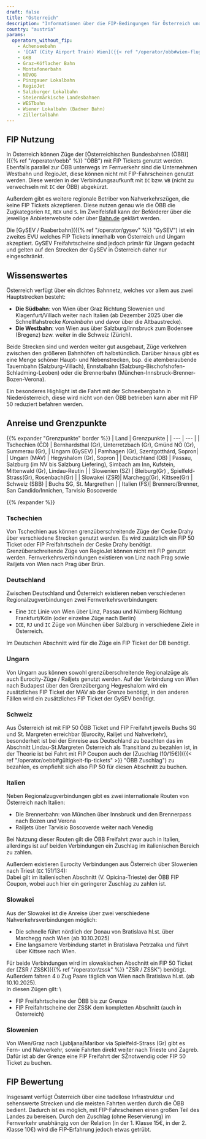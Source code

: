 ```yaml
---
draft: false
title: "Österreich"
description: "Informationen über die FIP-Bedingungen für Österreich und für welche Betreiber Vergünstigungen genutzt werden können."
country: "austria"
params:
  operators_without_fip:
    - Achenseebahn
    - '[CAT (City Airport Train) Wien]({{< ref "/operator/obb#wien-flughafen-city-airport-train-cat" >}} "CAT")'
    - GKB
    - Graz–Köflacher Bahn
    - Montafonerbahn
    - NÖVOG
    - Pinzgauer Lokalbahn
    - RegioJet
    - Salzburger Lokalbahn
    - Steiermärkische Landesbahnen
    - WESTbahn
    - Wiener Lokalbahn (Badner Bahn)
    - Zillertalbahn
---
```


## FIP Nutzung

In Österreich können Züge der [Österreichischen Bundesbahnen (ÖBB)]({{% ref "/operator/oebb" %}} "ÖBB") mit FIP Tickets genutzt werden. Ebenfalls parallel zur ÖBB unterwegs im Fernverkehr sind die Unternehmen Westbahn und RegioJet, diese können nicht mit FIP-Fahrscheinen genutzt werden. Diese werden in der Verbindungsaufkunft mit `IC` bzw. `WB` (nicht zu verwechseln mit `IC` der ÖBB) abgekürzt.

Außerdem gibt es weitere regionale Betriber von Nahverkehrszügen, die keine FIP Tickets akzeptieren. Diese nutzen genau wie die ÖBB die Zugkategorien `RE`, `REX` und `S`. Im Zweifelsfall kann der Beförderer über die jeweilige Anbieterwebsite oder über [Bahn.de](https://www.bahn.de) geklärt werden.

Die [GySEV / Raaberbahn]({{% ref "/operator/gysev" %}} "GySEV") ist ein zweites EVU welches FIP Tickets innerhalb von Österreich und Ungarn akzeptiert. GySEV Freifahrtscheine sind jedoch primär für Ungarn gedacht und gelten auf den Strecken der GySEV in Österreich daher nur eingeschränkt.

## Wissenswertes

Österreich verfügt über ein dichtes Bahnnetz, welches vor allem aus zwei Hauptstrecken besteht:

- **Die Südbahn**: von Wien über Graz Richtung Slowenien und Klagenfurt/Villach weiter nach Italien (ab Dezember 2025 über die Schnellfahstrecke _Koralmbahn_ und davor über die Altbaustrecke).
- **Die Westbahn**: von Wien aus über Salzburg/Innsbruck zum Bodensee (Bregenz) bzw. weiter in die Schweiz (Zürich).

Beide Strecken sind und werden weiter gut ausgebaut, Züge verkehren zwischen den größeren Bahnhöfen oft halbstündlich. Darüber hinaus gibt es eine Menge schöner Haupt- und Nebenstrecken, bsp. die atemberaubende Tauernbahn (Salzburg-Villach), Ennstalbahn (Salzburg-Bischofshofen-Schladming-Leoben) oder die Brennerbahn (München-Innsbruck-Brenner-Bozen-Verona).

Ein besonderes Highlight ist die Fahrt mit der Schneebergbahn in Niederösterreich, diese wird nicht von den ÖBB betrieben kann aber mit FIP 50 reduziert befahren werden.

## Anreise und Grenzpunkte

{{% expander "Grenzpunkte" border %}}
| Land | Grenzpunkte |
| --- | --- |
| Tschechien (ČD) | Bernhardsthal (Gr), Unterretzbach (Gr), Gmünd NÖ (Gr), Summerau (Gr),
| Ungarn (GySEV) | Pamhagen (Gr), Szentgotthárd, Sopron|
| Ungarn (MÁV) | Hegyshalom (Gr), Sopron |
| Deutschland (DB) | Passau, Salzburg (im NV bis Salzburg Liefering), Simbach am Inn, Kufstein, Mittenwald (Gr), Lindau-Reutin |
| Slowenien (SZ) | Bleiburg(Gr) , Spielfeld-Strass(Gr), Rosenbach(Gr) |
| Slowakei (ZSR)| Marchegg(Gr), Kittsee(Gr)
| Schweiz (SBB) | Buchs SG,  St. Margrethen |
| Italien (FS)| Brennero/Brenner, San Candido/Innichen, Tarvisio Boscoverde

{{% /expander %}}

### Tschechien

Von Tschechien aus können grenzüberschreitende Züge der Ceske Drahy über verschiedene Strecken genutzt werden. Es wird zusätzlich ein FIP 50 Ticket oder FIP Freifahrtschein der Ceske Drahy benötigt. Grenzüberschreitende Züge von RegioJet können nicht mit FIP genutzt werden. Fernverkehrsverbindungen existieren von Linz nach Prag sowie Railjets von Wien nach Prag über Brün.

### Deutschland

Zwischen Deutschland und Österreich existieren neben verschiedenen Regionalzugverbindungen zwei Fernverkehrsverbindungen:

- Eine `ICE` Linie von Wien über Linz, Passau und Nürnberg Richtung Frankfurt/Köln (oder einzelne Züge nach Berlin)
- `ICE`, `RJ` und `IC` Züge von München über Salzburg in verschiedene Ziele in Österreich.

Im Deutschen Abschnitt wird für die Züge ein FIP Ticket der DB benötigt.

### Ungarn

Von Ungarn aus können sowohl grenzüberschreitende Regionalzüge als auch Eurocity-Züge / Railjets genutzt werden. Auf der Verbindung von Wien nach Budapest über den Grenzübergang Hegyeshalom wird ein zusätzliches FIP Ticket der MAV ab der Grenze benötigt, in den anderen Fällen wird ein zusätzliches FIP Ticket der GySEV benötigt.

### Schweiz

Aus Österreich ist mit FIP 50 ÖBB Ticket und FIP Freifahrt jeweils Buchs SG und St. Margreten erreichbar (Eurocity, Railjet und Nahverkehr), besonderheit ist bei der Einreise aus Deutschland zu beachten das im Abschnitt Lindau-St.Margreten Österreich als Transitland zu bezahlen ist, in der Theorie ist bei Fahrt mit FIP Coupon auch der [Zuschlag (10/15€)]({{< ref "/operator/oebb#gültigkeit-fip-tickets" >}} "ÖBB Zuschlag") zu bezahlen, es empfiehlt sich also FIP 50 für diesen Abschnitt zu buchen.

### Italien

Neben Regionalzugverbindungen gibt es zwei internationale Routen von Österreich nach Italien:

- Die Brennerbahn: von München über Innsbruck und den Brennerpass nach Bozen und Verona
- Railjets über Tarvisio Boscoverde weiter nach Venedig

Bei Nutzung dieser Routen gilt die ÖBB Freifahrt zwar auch in Italien, allerdings ist auf beiden Verbindungen ein Zuschlag im italienischen Bereich zu zahlen.

Außerdem existieren Eurocity Verbindungen aus Österreich über Slowenien nach Triest (`EC` 151/134): \
Dabei gilt im italienischen Abschnitt (V. Opicina-Trieste) der ÖBB FIP Coupon, wobei auch hier ein geringerer Zuschlag zu zahlen ist.

### Slowakei

Aus der Slowakei ist die Anreise über zwei verschiedene Nahverkehrsverbindungen möglich:

- Die schnelle führt nördlich der Donau von Bratislava hl.st. über Marchegg nach Wien (ab 10.10.2025)
- Eine langsamere Verbindung startet in Bratislava Petrzalka und führt über Kittsee nach Wien.

Für beide Verbindungen wird im slowakischen Abschnitt ein FIP 50 Ticket der [ZSR / ZSSK]({{% ref "/operator/zssk" %}} "ZSR / ZSSK") benötigt. \
Außerdem fahren 4 `D` Zug Paare täglich von Wien nach Bratislava hl.st. (ab 10.10.2025). \
In diesen Zügen gilt:  \
- FIP Freifahrtscheine der ÖBB bis zur Grenze
- FIP Freifahrtscheine der ZSSK dem kompletten Abschnitt (auch in Österreich)

### Slowenien

Von Wien/Graz nach Ljubljana/Maribor via Spielfeld-Strass (Gr) gibt es Fern- und Nahverkehr, sowie Fahrten direkt weiter nach Trieste und Zagreb. Dafür ist ab der Grenze eine FIP Freifahrt der SŽnotwendig oder FIP 50 Ticket zu buchen.

## FIP Bewertung

Insgesamt verfügt Österreich über eine tadellose Infrastruktur und sehenswerte Strecken und die meisten Fahrten werden durch die ÖBB bedient. Dadurch ist es möglich, mit FIP-Fahrscheinen einen großen Teil des Landes zu bereisen. Durch den Zuschlag (ohne Reservierung) im Fernverkehr unabhängig von der Relation (in der 1. Klasse 15€, in der 2. Klasse 10€) wird die FIP-Erfahrung jedoch etwas getrübt.
